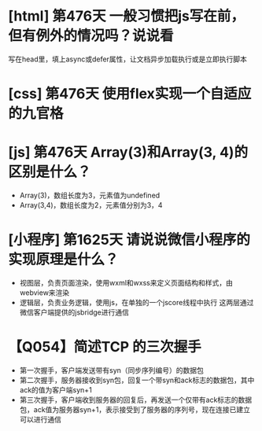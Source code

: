 # [html] 第476天 一般习惯把js写在</body>前，但有例外的情况吗？说说看

写在head里，填上async或defer属性，让文档异步加载执行或是立即执行脚本

# [css] 第476天 使用flex实现一个自适应的九官格

# [js] 第476天 Array(3)和Array(3, 4)的区别是什么？

- Array(3)，数组长度为3，元素值为undefined
- Array(3,4)，数组长度为2，元素值分别为3，4

# [小程序] 第1625天 请说说微信小程序的实现原理是什么？

- 视图层，负责页面渲染，使用wxml和wxss来定义页面结构和样式，由webview来渲染
- 逻辑层，负责业务逻辑，使用js，在单独的一个jscore线程中执行
这两层通过微信客户端提供的jsbridge进行通信

# 【Q054】简述TCP 的三次握手

- 第一次握手，客户端发送带有syn（同步序列编号）的数据包
- 第二次握手，服务器接收到syn包，回复一个带syn和ack标志的数据包，其中ack的值为客户端syn+1
- 第三次握手，客户端收到服务器的回复后，再发送一个仅带有ack标志的数据包，ack值为服务器syn+1，表示接受到了服务器的序列号，现在连接已建立可以进行通信
